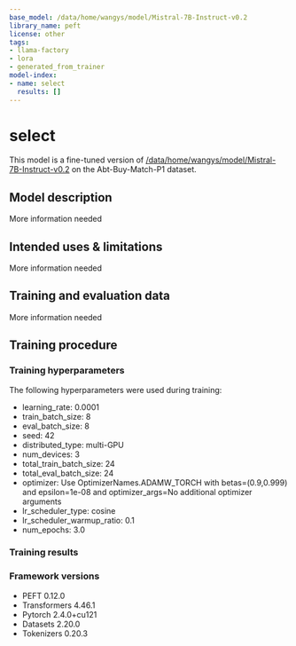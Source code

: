 ```yaml
---
base_model: /data/home/wangys/model/Mistral-7B-Instruct-v0.2
library_name: peft
license: other
tags:
- llama-factory
- lora
- generated_from_trainer
model-index:
- name: select
  results: []
---
```


<!-- This model card has been generated automatically according to the information the Trainer had access to. You
should probably proofread and complete it, then remove this comment. -->

# select

This model is a fine-tuned version of [/data/home/wangys/model/Mistral-7B-Instruct-v0.2](https://huggingface.co//data/home/wangys/model/Mistral-7B-Instruct-v0.2) on the Abt-Buy-Match-P1 dataset.

## Model description

More information needed

## Intended uses & limitations

More information needed

## Training and evaluation data

More information needed

## Training procedure

### Training hyperparameters

The following hyperparameters were used during training:
- learning_rate: 0.0001
- train_batch_size: 8
- eval_batch_size: 8
- seed: 42
- distributed_type: multi-GPU
- num_devices: 3
- total_train_batch_size: 24
- total_eval_batch_size: 24
- optimizer: Use OptimizerNames.ADAMW_TORCH with betas=(0.9,0.999) and epsilon=1e-08 and optimizer_args=No additional optimizer arguments
- lr_scheduler_type: cosine
- lr_scheduler_warmup_ratio: 0.1
- num_epochs: 3.0

### Training results



### Framework versions

- PEFT 0.12.0
- Transformers 4.46.1
- Pytorch 2.4.0+cu121
- Datasets 2.20.0
- Tokenizers 0.20.3